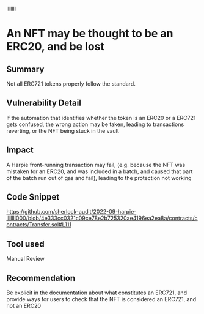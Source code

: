 IllIllI
# An NFT may be thought to be an ERC20, and be lost

## Summary
Not all ERC721 tokens properly follow the standard.

## Vulnerability Detail
If the automation that identifies whether the token is an ERC20 or a ERC721 gets confused, the wrong action may be taken, leading to transactions reverting, or the NFT being stuck in the vault

## Impact
A Harpie front-running transaction may fail, (e.g. because the NFT was mistaken for an ERC20, and was included in a batch, and caused that part of the batch run out of gas and fail), leading to the protection not working

## Code Snippet
https://github.com/sherlock-audit/2022-09-harpie-IllIllI000/blob/4e333cc0321c09ce78e2b725320ae4196ea2ea8a/contracts/contracts/Transfer.sol#L111

## Tool used

Manual Review

## Recommendation
Be explicit in the documentation about what constitutes an ERC721, and provide ways for users to check that the NFT is considered an ERC721, and not an ERC20